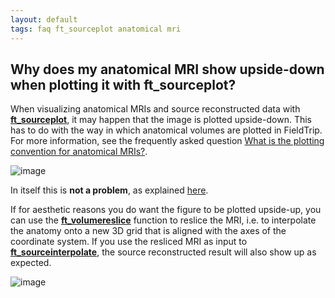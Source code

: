 ```yaml
---
layout: default
tags: faq ft_sourceplot anatomical mri
---
```



## Why does my anatomical MRI show upside-down when plotting it with ft_sourceplot?

When visualizing anatomical MRIs and source reconstructed data with **[ft_sourceplot](/reference/ft_sourceplot)**, it may happen that the image is plotted upside-down. This has to do with the way in which anatomical volumes are plotted in FieldTrip. For more information, see the frequently asked question [What is the plotting convention for anatomical MRIs?](/faq/what_is_the_plotting_convention_for_anatomical_mris).

![image](/media/faq/upside_down_sourceplot.png@400)

In itself this is **not a problem**, as explained [here](/faq/my_mri_is_upside_down_is_this_a_problem). 

If for aesthetic reasons you do want the figure to be plotted upside-up, you can use the **[ft_volumereslice](/reference/ft_volumereslice)** function to reslice the MRI, i.e. to interpolate the anatomy onto a new 3D grid that is aligned with the axes of the coordinate system. If you use the resliced MRI as input to **[ft_sourceinterpolate](/reference/ft_sourceinterpolate)**, the source reconstructed result will also show up as expected. 

![image](/media/faq/correct_sourceplot.png@400)
